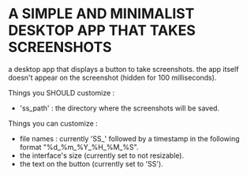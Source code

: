 # A SIMPLE AND MINIMALIST DESKTOP APP THAT TAKES SCREENSHOTS
a desktop app that displays a button to take screenshots.
the app itself doesn't appear on the screenshot (hidden for 100 milliseconds).

Things you SHOULD customize :
- 'ss_path' : the directory where the screenshots will be saved.

Things you can customize :
- file names : currently 'SS_' followed by a timestamp in the following format "%d_%m_%Y_%H_%M_%S".
- the interface's size (currently set to not resizable).
- the text on the button (currently set to 'SS').
